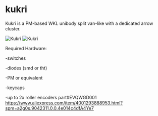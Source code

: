 # kukri
 Kukri is a PM-based WKL unibody split van-like with a dedicated arrow cluster.

![Kukri](https://cdn.discordapp.com/attachments/879824108907536424/902659587210100746/unknown.png)
![Kukri](https://cdn.discordapp.com/attachments/902661845188497459/902672885037035540/unknown.png)

Required Hardware:

-switches

-diodes (smd or tht)

-PM or equivalent

-keycaps

-up to 2x roller encoders part#EVQWGD001
https://www.aliexpress.com/item/4001293888953.html?spm=a2g0s.9042311.0.0.4e014c4dfA4Ye7
